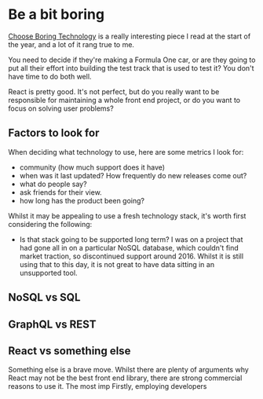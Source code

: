 # Be a bit boring

[Choose Boring Technology](https://boringtechnology.club/) is a really interesting piece I read at the start of the year, and a lot of it rang true to me.

You need to decide if they're making a Formula One car, or are they going to put all their effort into building the test track that is used to test it? You don't have time to do both well.

React is pretty good. It's not perfect, but do you really want to be responsible for maintaining a whole front end project, or do you want to focus on solving user problems?

## Factors to look for

When deciding what technology to use, here are some metrics I look for:

- community (how much support does it have)
- when was it last updated? How frequently do new releases come out?
- what do people say?
- ask friends for their view.
- how long has the product been going?

Whilst it may be appealing to use a fresh technology stack, it's worth first considering the following:

- Is that stack going to be supported long term? I was on a project that had gone all in on a particular NoSQL database, which couldn't find market traction, so discontinued support around 2016. Whilst it is still using that to this day, it is not great to have data sitting in an unsupported tool.

## NoSQL vs SQL

## GraphQL vs REST

## React vs something else

Something else is a brave move. Whilst there are plenty of arguments why React may not be the best front end library, there are strong commercial reasons to use it. The most imp Firstly, employing developers

